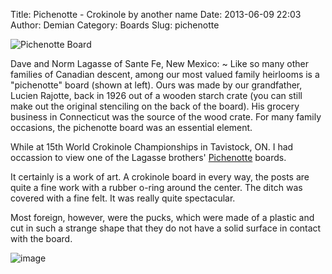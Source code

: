 Title: Pichenotte - Crokinole by another name
Date: 2013-06-09 22:03
Author: Demian
Category: Boards
Slug: pichenotte

![Pichenotte Board](|filename|images/pichenotte.jpg)


Dave and Norm Lagasse of Sante Fe, New Mexico:
  ~ Like so many other families of Canadian descent, among our most
    valued family heirlooms is a "pichenotte" board (shown at left).
    Ours was made by our grandfather, Lucien Rajotte, back in 1926 out
    of a wooden starch crate (you can still make out the original
    stenciling on the back of the board). His grocery business in
    Connecticut was the source of the wood crate. For many family
    occasions, the pichenotte board was an essential element.

While at 15th World Crokinole Championships in Tavistock, ON. I had
occassion to view one of the Lagasse brothers'
[Pichenotte](http://www.pichenotte.com) boards.

It certainly is a work of art. A crokinole board in every way, the posts
are quite a fine work with a rubber o-ring around the center. The ditch
was covered with a fine felt. It was really quite spectacular.

Most foreign, however, were the pucks, which were made of a plastic and
cut in such a strange shape that they do not have a solid surface in
contact with the board.

![image](|filename|images/pichenotte_pucks.jpg)
